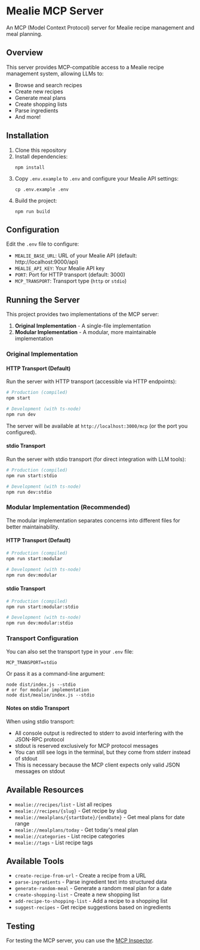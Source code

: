 # Mealie MCP Server

An MCP (Model Context Protocol) server for Mealie recipe management and meal planning.

## Overview

This server provides MCP-compatible access to a Mealie recipe management system, allowing LLMs to:
- Browse and search recipes
- Create new recipes
- Generate meal plans
- Create shopping lists
- Parse ingredients
- And more!

## Installation

1. Clone this repository
2. Install dependencies:
   ```
   npm install
   ```
3. Copy `.env.example` to `.env` and configure your Mealie API settings:
   ```
   cp .env.example .env
   ```
4. Build the project:
   ```
   npm run build
   ```

## Configuration

Edit the `.env` file to configure:
- `MEALIE_BASE_URL`: URL of your Mealie API (default: http://localhost:9000/api)
- `MEALIE_API_KEY`: Your Mealie API key
- `PORT`: Port for HTTP transport (default: 3000)
- `MCP_TRANSPORT`: Transport type (`http` or `stdio`)

## Running the Server

This project provides two implementations of the MCP server:
1. **Original Implementation** - A single-file implementation
2. **Modular Implementation** - A modular, more maintainable implementation

### Original Implementation

#### HTTP Transport (Default)

Run the server with HTTP transport (accessible via HTTP endpoints):

```bash
# Production (compiled)
npm start

# Development (with ts-node)
npm run dev
```

The server will be available at `http://localhost:3000/mcp` (or the port you configured).

#### stdio Transport

Run the server with stdio transport (for direct integration with LLM tools):

```bash
# Production (compiled)
npm run start:stdio

# Development (with ts-node)
npm run dev:stdio
```

### Modular Implementation (Recommended)

The modular implementation separates concerns into different files for better maintainability.

#### HTTP Transport (Default)

```bash
# Production (compiled)
npm run start:modular

# Development (with ts-node)
npm run dev:modular
```

#### stdio Transport

```bash
# Production (compiled)
npm run start:modular:stdio

# Development (with ts-node)
npm run dev:modular:stdio
```

### Transport Configuration

You can also set the transport type in your `.env` file:
```
MCP_TRANSPORT=stdio
```

Or pass it as a command-line argument:
```
node dist/index.js --stdio
# or for modular implementation
node dist/mealie/index.js --stdio
```

#### Notes on stdio Transport

When using stdio transport:
- All console output is redirected to stderr to avoid interfering with the JSON-RPC protocol
- stdout is reserved exclusively for MCP protocol messages
- You can still see logs in the terminal, but they come from stderr instead of stdout
- This is necessary because the MCP client expects only valid JSON messages on stdout

## Available Resources

- `mealie://recipes/list` - List all recipes
- `mealie://recipes/{slug}` - Get recipe by slug
- `mealie://mealplans/{startDate}/{endDate}` - Get meal plans for date range
- `mealie://mealplans/today` - Get today's meal plan
- `mealie://categories` - List recipe categories
- `mealie://tags` - List recipe tags

## Available Tools

- `create-recipe-from-url` - Create a recipe from a URL
- `parse-ingredients` - Parse ingredient text into structured data
- `generate-random-meal` - Generate a random meal plan for a date
- `create-shopping-list` - Create a new shopping list
- `add-recipe-to-shopping-list` - Add a recipe to a shopping list
- `suggest-recipes` - Get recipe suggestions based on ingredients

## Testing

For testing the MCP server, you can use the [MCP Inspector](https://github.com/modelcontextprotocol/inspector).
